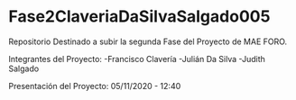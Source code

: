 # Fase2ClaveriaDaSilvaSalgado005
Repositorio Destinado a subir la segunda Fase del Proyecto de MAE FORO.

Integrantes del Proyecto:
-Francisco Clavería
-Julián Da Silva
-Judith Salgado

Presentación del Proyecto: 05/11/2020 - 12:40
